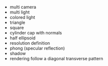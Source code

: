- multi camera
- multi light
- colored light
- triangle
- square
- cylinder cap with normals
- half ellipsoid
- resolution definition
- phong (specular reflection)
- shadow
- rendering follow a diagonal transverse pattern
